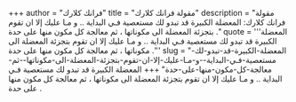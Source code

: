 +++
author = "فرانك كلارك"
title = "مقولة فرانك كلارك"
description = "مقولة فرانك كلارك: المعضلة الكبيرة قد تبدو لك مستعصية فـي البداية .. و مـا عليك إلا ان تقوم بتجزئة المعضلة الى مكوناتها ، ثم معالجة كل مكون منها على حدة ."
quote = '''المعضلة الكبيرة قد تبدو لك مستعصية فـي البداية .. و مـا عليك إلا ان تقوم بتجزئة المعضلة الى مكوناتها ، ثم معالجة كل مكون منها على حدة .'''
slug = "المعضلة-الكبيرة-قد-تبدو-لك-مستعصية-فـي-البداية--و-مـا-عليك-إلا-ان-تقوم-بتجزئة-المعضلة-الى-مكوناتها--ثم-معالجة-كل-مكون-منها-على-حدة"
+++
المعضلة الكبيرة قد تبدو لك مستعصية فـي البداية .. و مـا عليك إلا ان تقوم بتجزئة المعضلة الى مكوناتها ، ثم معالجة كل مكون منها على حدة .
